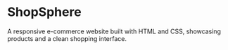# ShopSphere
A responsive e-commerce website built with HTML and CSS, showcasing products and a clean shopping interface.
